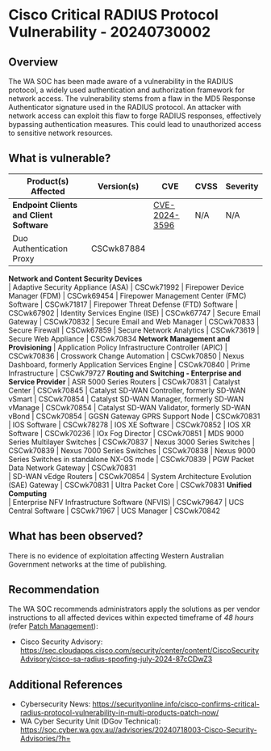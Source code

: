 # Cisco Critical RADIUS Protocol Vulnerability - 20240730002

## Overview

The WA SOC has been made aware of a vulnerability in the RADIUS protocol, a widely used authentication and authorization framework for network access.
The vulnerability stems from a flaw in the MD5 Response Authenticator signature used in the RADIUS protocol. An attacker with network access can exploit this flaw to forge RADIUS responses, effectively bypassing authentication measures. This could lead to unauthorized access to sensitive network resources.

## What is vulnerable?

| Product(s) Affected                                                                             | Version(s)                                                                                         | CVE                                                                                                                                       | CVSS          | Severity           |
| ----------------------------------------------------------------------------------------------- | -------------------------------------------------------------------------------------------------- | ----------------------------------------------------------------------------------------------------------------------------------------- | ------------- | ------------------ |
**Endpoint Clients and Client Software**                                                          |                                                                                                    | [CVE-2024-3596](https://nvd.nist.gov/vuln/detail/CVE-2024-3596)                                                                           | N/A           | N/A                |
| Duo Authentication Proxy                                                                        | CSCwk87884                                   
**Network and Content Security Devices**                                                                                    
| Adaptive Security Appliance (ASA)                                                               | CSCwk71992
| Firepower Device Manager (FDM)                                                                  | CSCwk69454
| Firepower Management Center (FMC) Software                                                      | CSCwk71817
| Firepower Threat Defense (FTD) Software                                                         | CSCwk67902
| Identity Services Engine (ISE)                                                                  | CSCwk67747
| Secure Email Gateway                                                                            | CSCwk70832
| Secure Email and Web Manager                                                                    | CSCwk70833 
| Secure Firewall                                                                                 | CSCwk67859
| Secure Network Analytics                                                                        | CSCwk73619
| Secure Web Appliance                                                                            | CSCwk70834
**Network Management and Provisioning**
| Application Policy Infrastructure Controller (APIC)                                             | CSCwk70836 
| Crosswork Change Automation                                                                     | CSCwk70850
| Nexus Dashboard, formerly Application Services Engine                                           | CSCwk70840
| Prime Infrastructure                                                                            | CSCwk79727
**Routing and Switching - Enterprise and Service Provider**
| ASR 5000 Series Routers                                                                         | CSCwk70831 
| Catalyst Center                                                                                 | CSCwk70845
| Catalyst SD-WAN Controller, formerly SD-WAN vSmart                                              | CSCwk70854
| Catalyst SD-WAN Manager, formerly SD-WAN vManage                                                | CSCwk70854
| Catalyst SD-WAN Validator, formerly SD-WAN vBond                                                | CSCwk70854
| GGSN Gateway GPRS Support Node                                                                  | CSCwk70831
| IOS Software                                                                                    | CSCwk78278
| IOS XE Software                                                                                 | CSCwk70852
| IOS XR Software                                                                                 | CSCwk70236 
| IOx Fog Director                                                                                | CSCwk70851
| MDS 9000 Series Multilayer Switches                                                             | CSCwk70837
| Nexus 3000 Series Switches                                                                      | CSCwk70839
| Nexus 7000 Series Switches                                                                      | CSCwk70838
| Nexus 9000 Series Switches in standalone NX-OS mode                                             | CSCwk70839
| PGW Packet Data Network Gateway                                                                 | CSCwk70831                                                         
| SD-WAN vEdge Routers                                                                            | CSCwk70854
| System Architecture Evolution (SAE) Gateway                                                     | CSCwk70831
| Ultra Packet Core                                                                               | CSCwk70831
**Unified Computing**                                                         
| Enterprise NFV Infrastructure Software (NFVIS)                                                  | CSCwk79647
| UCS Central Software                                                                            | CSCwk71967
| UCS Manager                                                                                     | CSCwk70842


## What has been observed?

There is no evidence of exploitation affecting Western Australian Government networks at the time of publishing.

## Recommendation

The WA SOC recommends administrators apply the solutions as per vendor instructions to all affected devices within expected timeframe of *48 hours* (refer [Patch Management](../guidelines/patch-management.md)):

- Cisco Security Advisory: <https://sec.cloudapps.cisco.com/security/center/content/CiscoSecurityAdvisory/cisco-sa-radius-spoofing-july-2024-87cCDwZ3>

## Additional References

- Cybersecurity News: <https://securityonline.info/cisco-confirms-critical-radius-protocol-vulnerability-in-multi-products-patch-now/>
- WA Cyber Security Unit (DGov Technical): <https://soc.cyber.wa.gov.au//advisories/20240718003-Cisco-Security-Advisories/?h=>
